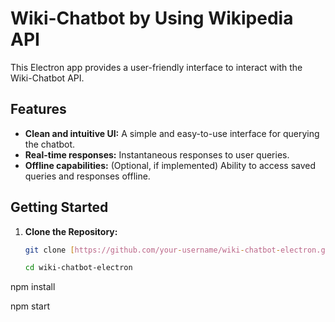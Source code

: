 # Wiki-Chatbot by Using Wikipedia API

This Electron app provides a user-friendly interface to interact with the Wiki-Chatbot API.

## Features

* **Clean and intuitive UI:** A simple and easy-to-use interface for querying the chatbot.
* **Real-time responses:** Instantaneous responses to user queries.
* **Offline capabilities:** (Optional, if implemented) Ability to access saved queries and responses offline.

## Getting Started

1. **Clone the Repository:**
   ```bash
   git clone [https://github.com/your-username/wiki-chatbot-electron.git](https://github.com/your-username/wiki-chatbot-electron.git)

   cd wiki-chatbot-electron
npm install

npm start
